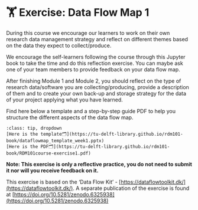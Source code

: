 # 🏋️ Exercise: Data Flow Map 1

During this course we encourage our learners to work on their own research data management strategy and reflect on different themes based on the data they expect to collect/produce.

We encourage the self-learners following the course through this Jupyter book to take the time and do this reflection exercise. You can maybe ask one of your team members to provide feedback on your data flow map.

After finishing Module 1 and Module 2, you should reflect on the type of research data/software you are collecting/producing, provide a description of them and to create your own back-up and storage strategy for the data of your project applying what you have learned.

Find here below a template and a step-by-step guide PDF to help you structure the different aspects of the data flow map.

```{admonition} Click here for downloading the files!
:class: tip, dropdown
[Here is the template🗂️](https://tu-delft-library.github.io/rdm101-book/dataflowmap_template_week1.pptx)
[Here is the PDF🗂](https://tu-delft-library.github.io/rdm101-book/RDM101course-exercise1.pdf)
```
**Note: This exercise is only a reflective practice, you do not need to submit it nor will you receive feedback on it.**


This exercise is based on the ‘Data Flow Kit’ - [https://dataflowtoolkit.dk/](https://dataflowtoolkit.dk/). A separate publication of the exercise is found at [https://doi.org/10.5281/zenodo.6325938](https://doi.org/10.5281/zenodo.6325938)